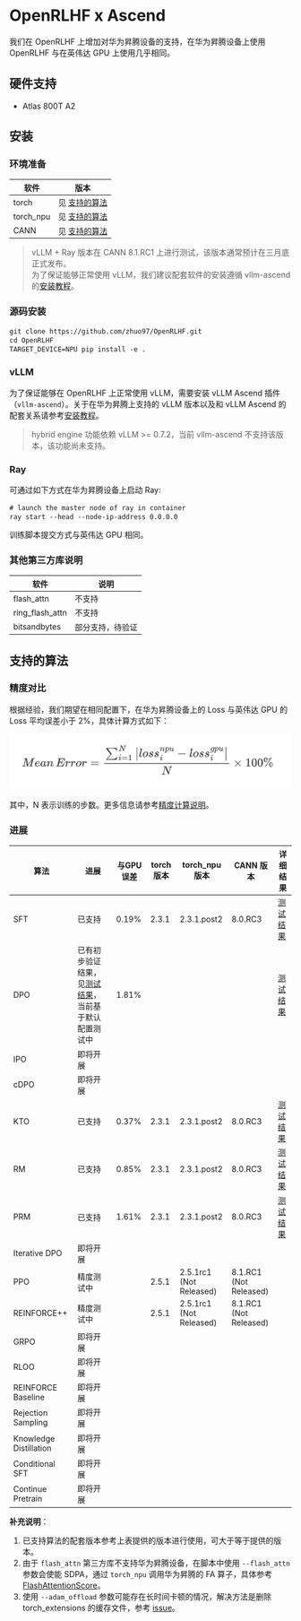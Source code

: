 # OpenRLHF x Ascend

我们在 OpenRLHF 上增加对华为昇腾设备的支持，在华为昇腾设备上使用 OpenRLHF 与在英伟达 GPU 上使用几乎相同。

## 硬件支持

* Atlas 800T A2

## 安装

### 环境准备

| 软件      | 版本        |
| --------- | ----------- |
| torch     | 见 [支持的算法](#支持的算法) |
| torch_npu | 见 [支持的算法](#支持的算法) |
| CANN      | 见 [支持的算法](#支持的算法) |

> vLLM + Ray 版本在 CANN 8.1.RC1 上进行测试，该版本通常预计在三月底正式发布。  
> 为了保证能够正常使用 vLLM，我们建议配套软件的安装遵循 vllm-ascend 的[安装教程](https://vllm-ascend.readthedocs.io/en/v0.7.1rc1/installation.html)。

### 源码安装

```shell
git clone https://github.com/zhuo97/OpenRLHF.git
cd OpenRLHF
TARGET_DEVICE=NPU pip install -e .
```

### vLLM

为了保证能够在 OpenRLHF 上正常使用 vLLM，需要安装 vLLM Ascend 插件（`vllm-ascend`）。关于在华为昇腾上支持的 vLLM 版本以及和 vLLM Ascend 的配套关系请参考[安装教程](https://vllm-ascend.readthedocs.io/en/v0.7.1rc1/installation.html)。

> hybrid engine 功能依赖 vLLM >= 0.7.2，当前 vllm-ascend 不支持该版本，该功能尚未支持。

### Ray

可通过如下方式在华为昇腾设备上启动 Ray:
```shell
# launch the master node of ray in container
ray start --head --node-ip-address 0.0.0.0
```

训练脚本提交方式与英伟达 GPU 相同。

### 其他第三方库说明

| 软件            | 说明             |
| --------------- | ---------------- |
| flash_attn      | 不支持           |
| ring_flash_attn | 不支持           |
| bitsandbytes    | 部分支持，待验证 |

## 支持的算法

### 精度对比

根据经验，我们期望在相同配置下，在华为昇腾设备上的 Loss 与英伟达 GPU 的 Loss 平均误差小于 2%，具体计算方式如下：

![loss_comparison](./images/loss_comparison.png)

其中，N 表示训练的步数。更多信息请参考[精度计算说明](https://www.hiascend.com/document/detail/zh/Pytorch/600/ptmoddevg/trainingmigrguide/LMaccuracy_0001.html)。

### 进展

| 算法                   | 进展                                                         | 与GPU误差 | torch 版本 | torch_npu 版本               | CANN 版本                   | 详细结果                                                     |
| ---------------------- | ------------------------------------------------------------ | --------- | ---------- | ---------------------------- | --------------------------- | ------------------------------------------------------------ |
| SFT                    | 已支持                                                       | 0.19%     | 2.3.1      | 2.3.1.post2                  | 8.0.RC3                     | [测试结果](https://github.com/OpenRLHF/OpenRLHF/pull/605#issuecomment-2567488539) |
| DPO                    | 已有初步验证结果，见[测试结果](https://github.com/OpenRLHF/OpenRLHF/pull/605#issuecomment-2567488539)，当前基于默认配置测试中 | 1.81%     |            |                              |                             | [测试结果](https://github.com/OpenRLHF/OpenRLHF/pull/605#issuecomment-2567488539) |
| IPO                    | 即将开展                                                     |           |            |                              |                             |                                                              |
| cDPO                   | 即将开展                                                     |           |            |                              |                             |                                                              |
| KTO                    | 已支持                                                       | 0.37%     | 2.3.1      | 2.3.1.post2                  | 8.0.RC3                     | [测试结果](https://github.com/OpenRLHF/OpenRLHF/pull/605#issuecomment-2642104300) |
| RM                     | 已支持                                                       | 0.85%     | 2.3.1      | 2.3.1.post2                  | 8.0.RC3                     | [测试结果](https://github.com/OpenRLHF/OpenRLHF/pull/605#issuecomment-2642104300) |
| PRM                    | 已支持                                                       | 1.61%     | 2.3.1      | 2.3.1.post2                  | 8.0.RC3                     | [测试结果](https://github.com/OpenRLHF/OpenRLHF/pull/605#issuecomment-2642104300) |
| Iterative DPO          | 即将开展                                                     |           |            |                              |                             |                                                              |
| PPO                    | 精度测试中                                                   |           | 2.5.1      | 2.5.1rc1<br />(Not Released) | 8.1.RC1<br />(Not Released) |                                                              |
| REINFORCE++            | 精度测试中                                                   |           | 2.5.1      | 2.5.1rc1<br />(Not Released) | 8.1.RC1<br />(Not Released) |                                                              |
| GRPO                   | 即将开展                                                     |           |            |                              |                             |                                                              |
| RLOO                   | 即将开展                                                     |           |            |                              |                             |                                                              |
| REINFORCE Baseline     | 即将开展                                                     |           |            |                              |                             |                                                              |
| Rejection  Sampling    | 即将开展                                                     |           |            |                              |                             |                                                              |
| Knowledge Distillation | 即将开展                                                     |           |            |                              |                             |                                                              |
| Conditional SFT        | 即将开展                                                     |           |            |                              |                             |                                                              |
| Continue Pretrain      | 即将开展                                                     |           |            |                              |                             |                                                              |

**补充说明**：
1. 已支持算法的配套版本参考上表提供的版本进行使用，可大于等于提供的版本。  
2. 由于 `flash_attn` 第三方库不支持华为昇腾设备，在脚本中使用 `--flash_attn` 参数会使能 SDPA，通过 `torch_npu` 调用华为昇腾的 FA 算子，具体参考 [FlashAttentionScore](https://www.hiascend.com/document/detail/zh/Pytorch/600/ptmoddevg/trainingmigrguide/performance_tuning_0027.html)。  
3. 使用 `--adam_offload` 参数可能存在长时间卡顿的情况，解决方法是删除 torch_extensions 的缓存文件，参考 [issue](https://github.com/deepspeedai/DeepSpeed/issues/2816#issuecomment-1450095538)。  
